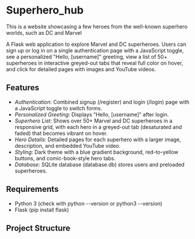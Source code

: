 # Superhero_hub
This is a website showcasing a few heroes from the well-known superhero worlds, such as DC and Marvel



A Flask web application to explore Marvel and DC superheroes. Users can sign up or log in on a single authentication page with a JavaScript toggle, see a personalized "Hello, [username]" greeting, view a list of 50+ superheroes in interactive greyed-out tabs that reveal full color on hover, and click for detailed pages with images and YouTube videos.

## Features
- *Authentication*: Combined signup (/register) and login (/login) page with a JavaScript toggle to switch forms.
- *Personalized Greeting*: Displays "Hello, [username]" after login.
- *Superhero List*: Shows over 50+ Marvel and DC superheroes in a responsive grid, with each hero in a greyed-out tab (desaturated and faded) that becomes vibrant on hover.
- *Hero Details*: Detailed pages for each superhero with a larger image, description, and embedded YouTube video.
- *Styling*: Dark theme with a blue gradient background, red-to-yellow buttons, and comic-book-style hero tabs.
- *Database*: SQLite database (database.db) stores users and preloaded superheroes.

## Requirements
- Python 3 (check with python --version or python3 --version)
- Flask (pip install flask)

## Project Structure
